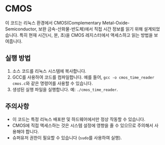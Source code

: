 # CMOS

이 코드는 리눅스 환경에서 CMOS(Complementary Metal-Oxide-Semiconductor, 보완 금속-산화물-반도체)에서 직접 시간 정보를 읽기 위해 설계되었습니다. 특히 현재 시간(시, 분, 초)을 CMOS 레지스터에서 액세스하고 읽는 방법을 보여줍니다.


## 실행 방법
1. 소스 코드를 리눅스 시스템에 복사합니다.
2. GCC를 사용하여 코드를 컴파일합니다. 예를 들어, `gcc -o cmos_time_reader cmos.c`와 같은 명령어를 사용할 수 있습니다.
3. 생성된 실행 파일을 실행합니다. 예: `./cmos_time_reader`.


## 주의사항
- 이 코드는 특정 리눅스 배포판 및 하드웨어에서만 정상 작동할 수 있습니다.
- CMOS에 직접 액세스하는 것은 시스템 설정에 영향을 줄 수 있으므로 주의해서 사용해야 합니다.
- 슈퍼유저 권한이 필요할 수 있습니다 (`sudo`를 사용하여 실행).